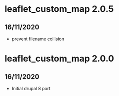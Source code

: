 # leaflet_custom_map 2.0.5
## 16/11/2020
- prevent filename collision

# leaflet_custom_map 2.0.0
## 16/11/2020
  - Initial drupal 8 port
